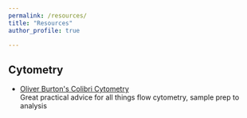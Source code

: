 ```yaml
---
permalink: /resources/
title: "Resources"
author_profile: true

---
```


## Cytometry
* [Oliver Burton's Colibri Cytometry](https://www.colibri-cytometry.com/)\
  Great practical advice for all things flow cytometry, sample prep to analysis
